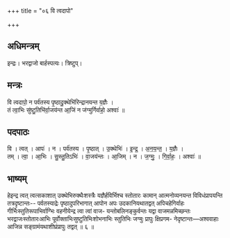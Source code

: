 +++
title = "०६ वि त्वदापो"

+++
## अधिमन्त्रम्
इन्द्रः। भरद्वाजो बार्हस्पत्यः। त्रिष्टुप्।

## मन्त्रः
वि त्वदापो॒ न पर्व॑तस्य पृ॒ष्ठादु॒क्थेभि॑रिन्द्रानयन्त य॒ज्ञैः ।  
तं त्वा॒भिः सु॑ष्टु॒तिभि॑र्वा॒जय॑न्त आ॒जिं न ज॑ग्मुर्गिर्वाहो॒ अश्वाः॑ ॥

## पदपाठः
वि । त्वत् । आपः॑ । न । पर्व॑तस्य । पृ॒ष्ठात् । उ॒क्थेभिः॑ । इ॒न्द्र॒ । अ॒न॒य॒न्त॒ । य॒ज्ञैः ।  
तम् । त्वा॒ । आ॒भिः । सु॒स्तु॒तिऽभिः॑ । वा॒जय॑न्तः । आ॒जिम् । न । ज॒ग्मुः॒ । गि॒र्वा॒हः॒ । अश्वाः॑ ॥

## भाष्यम्
हेइन्द्र त्वत् त्वत्सकाशात् उक्थेभिरुक्थैःशस्त्रैः यज्ञैर्हविर्भिश्च स्तोतारः कामान् आत्मनोव्यनयन्त विविधंप्रापयन्ति तत्रदृष्टान्तः-- पर्वतस्याद्रेः पृष्ठादुपरिभागात् आपोन अपः उदकानियथातद्वत् अपिचहेगिर्वाहः गीर्भिःस्तुतिरूपाभिर्वाग्भिः वहनीयेन्द्र त्वा त्वां वाज- यन्तोबलिनङ्कुर्वन्तः यद्वा वाजमन्नमिच्छन्तः भरद्वाजःस्तोतारःआभिः पूर्वोक्ताभिःसुष्टुतिभिःशोभनाभिः स्तुतिभिः जग्मुः प्रापुः क्षिप्रगम- नेदृष्टान्तः—अश्ववाहाः आजिन्न सङ्ग्रामंयथाशीघ्रंप्रापुः तद्वत् ॥ ६ ॥